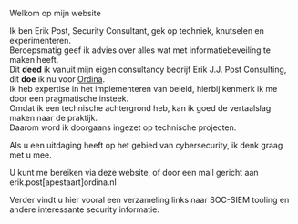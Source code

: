 Welkom op mijn website

Ik ben Erik Post, Security Consultant, gek op techniek, knutselen en experimenteren.<br />
Beroepsmatig geef ik advies over alles wat met informatiebeveiling te maken heeft. <br />
Dit <b>deed</b> ik vanuit mijn eigen consultancy bedrijf Erik J.J. Post Consulting, dit <b>doe</b> ik nu voor <a href="https://www.ordina.nl/">Ordina</a>.<br />
Ik heb expertise in het implementeren van beleid, hierbij kenmerk ik me door een pragmatische insteek. <br />
Omdat ik een technische achtergrond heb, kan ik goed de vertaalslag maken naar de praktijk. <br />
Daarom word ik doorgaans ingezet op technische projecten. <br />

Als u een uitdaging heeft op het gebied van cybersecurity, ik denk graag met u mee.<br />

U kunt me bereiken via deze website, of door een mail gericht aan erik.post[apestaart]ordina.nl<br />

Verder vindt u hier vooral een verzameling links naar SOC-SIEM tooling en andere interessante security informatie.<br />
